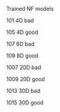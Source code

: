 Trained NF models

101 4D bad

105 4D good

107 8D bad

109 8D good

1007 20D bad

1009 20D good

1013 30D bad

1015 30D good
